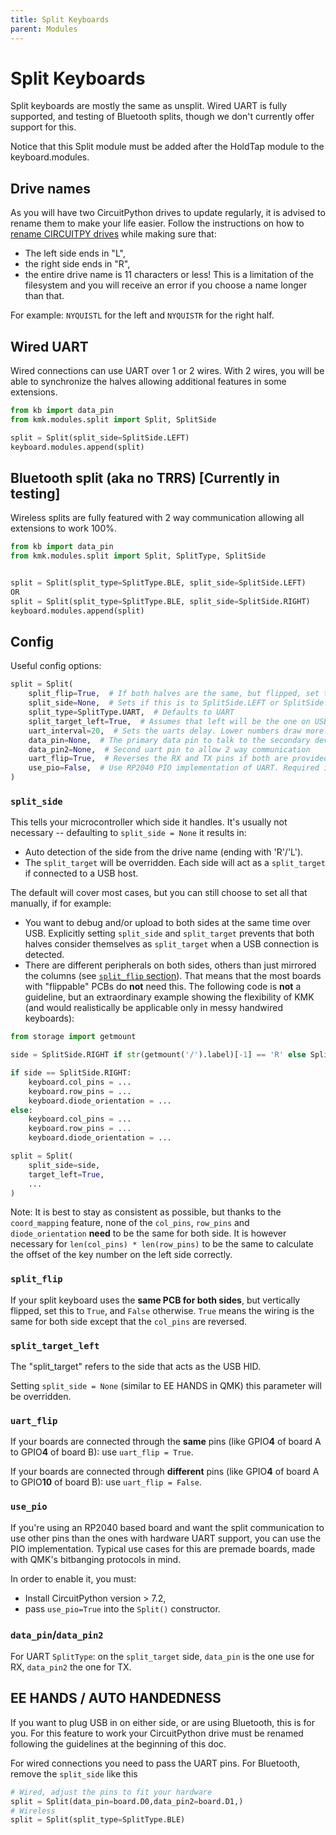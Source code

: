 ```yaml
---
title: Split Keyboards
parent: Modules
---
```


# Split Keyboards
Split keyboards are mostly the same as unsplit. Wired UART is fully supported,
and testing of Bluetooth splits, though we don't currently offer support for this.

Notice that this Split module must be added after the HoldTap module to the keyboard.modules.

## Drive names
As you will have two CircuitPython drives to update regularly, it is advised to rename them to make
your life easier.  Follow the instructions on how to [rename CIRCUITPY drives](https://learn.adafruit.com/welcome-to-circuitpython/renaming-circuitpy) while making sure that:
 - The left side ends in "L",
 - the right side ends in "R",
 - the entire drive name is 11 characters or less! This is a limitation of the filesystem and you will receive an error if you choose a name longer than that.

For example: `NYQUISTL` for the left and `NYQUISTR` for the right half.

## Wired UART
Wired connections can use UART over 1 or 2 wires. With 2 wires, you will be able
to synchronize the halves allowing additional features in some extensions.
```python
from kb import data_pin
from kmk.modules.split import Split, SplitSide

split = Split(split_side=SplitSide.LEFT)
keyboard.modules.append(split)
```

## Bluetooth split (aka no TRRS) [Currently in testing]
Wireless splits are fully featured with 2 way communication allowing all extensions to work 100%.
```python
from kb import data_pin
from kmk.modules.split import Split, SplitType, SplitSide


split = Split(split_type=SplitType.BLE, split_side=SplitSide.LEFT)
OR
split = Split(split_type=SplitType.BLE, split_side=SplitSide.RIGHT)
keyboard.modules.append(split)
```

## Config
Useful config options:
```python
split = Split(
    split_flip=True,  # If both halves are the same, but flipped, set this True
    split_side=None,  # Sets if this is to SplitSide.LEFT or SplitSide.RIGHT, or use EE hands
    split_type=SplitType.UART,  # Defaults to UART
    split_target_left=True,  # Assumes that left will be the one on USB. Set to False if it will be the right
    uart_interval=20,  # Sets the uarts delay. Lower numbers draw more power
    data_pin=None,  # The primary data pin to talk to the secondary device with
    data_pin2=None,  # Second uart pin to allow 2 way communication
    uart_flip=True,  # Reverses the RX and TX pins if both are provided
    use_pio=False,  # Use RP2040 PIO implementation of UART. Required if you want to use other pins than RX/TX
)

```

### `split_side`
This tells your microcontroller which side it handles. It's usually not necessary -- defaulting to `split_side = None` it results in:
- Auto detection of the side from the drive name (ending with 'R'/'L').
- The `split_target` will be overridden. Each side will act as a `split_target` if connected to a USB host.


The default will cover most cases, but you can still choose to set all that manually, if for example:
- You want to debug and/or upload to both sides at the same time over USB. Explicitly setting `split_side` and `split_target` prevents that both halves consider themselves as `split_target` when a USB connection is detected.
- There are different peripherals on both sides, others than just mirrored the columns (see [`split_flip` section](#split_flip)). That means that the most boards with "flippable" PCBs do **not** need this. The following code is **not** a guideline, but an extraordinary example showing the flexibility of KMK (and would realistically be applicable only in messy handwired keyboards):

```python
from storage import getmount

side = SplitSide.RIGHT if str(getmount('/').label)[-1] == 'R' else SplitSide.LEFT

if side == SplitSide.RIGHT:
    keyboard.col_pins = ...
    keyboard.row_pins = ...
    keyboard.diode_orientation = ...
else:
    keyboard.col_pins = ...
    keyboard.row_pins = ...
    keyboard.diode_orientation = ...

split = Split(
    split_side=side,
    target_left=True,
    ...
)
```

Note: It is best to stay as consistent as possible, but thanks to the `coord_mapping` feature, none of the `col_pins`, `row_pins` and `diode_orientation` **need** to be the same for both side.
It is however necessary for `len(col_pins) * len(row_pins)` to be the same to calculate the offset of the key number on the left side correctly.

### `split_flip`
If your split keyboard uses the **same PCB for both sides**, but vertically flipped, set this to `True`, and `False` otherwise. `True` means the wiring is the same for both side except that the `col_pins` are reversed.

### `split_target_left`
The "split_target" refers to the side that acts as the USB HID.

Setting `split_side = None` (similar to EE HANDS in QMK) this parameter will be overridden.

### `uart_flip`
If your boards are connected through the **same** pins (like GPIO**4** of board A to GPIO**4** of board B): use `uart_flip = True`.

If your boards are connected through **different** pins (like GPIO**4** of board A to GPIO**10** of board B): use `uart_flip = False`.


### `use_pio`
If you're using an RP2040 based board and want the split communication to use other pins than the ones with hardware UART support, you can use the PIO implementation. Typical use cases for this are premade boards, made with QMK's bitbanging protocols in mind.

In order to enable it, you must:

- Install CircuitPython version > 7.2,
- pass `use_pio=True` into the `Split()` constructor.


### `data_pin`/`data_pin2`
For UART `SplitType`: on the `split_target` side, `data_pin` is the one use for RX, `data_pin2` the one for TX.

## EE HANDS / AUTO HANDEDNESS
If you want to plug USB in on either side, or are using Bluetooth, this is for you. For this feature to work your CircuitPython drive must be renamed following the guidelines at the beginning of this doc.

For wired connections you need to pass the UART pins. For Bluetooth, remove the `split_side` like this
```python
# Wired, adjust the pins to fit your hardware
split = Split(data_pin=board.D0,data_pin2=board.D1,)
# Wireless
split = Split(split_type=SplitType.BLE)
```
